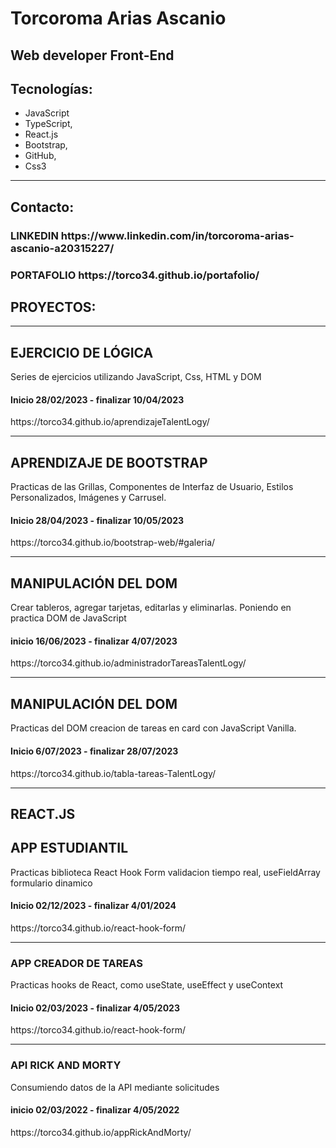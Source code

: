 <!DOCTYPE html>
<html lang="en">
<head>
    <meta charset="UTF-8">
    <meta http-equiv="X-UA-Compatible" content="IE=edge">
    <meta name="viewport" content="width=device-width, initial-scale=1.0">
</head>
<body>
    <div align="">
        <h1 > Torcoroma Arias Ascanio</h1>
        <h2>Web developer Front-End</h2>
        <h2> Tecnologías:</h2>
<div>
 <ul>
    <li>JavaScript </li>
    <li>TypeScript,</li>
     <li>React.js</li>
     <li>Bootstrap,</li>
     <li>GitHub,</li>
     <li>Css3</li>
</ul>
</div>
<hr> 
<div>
       <h2> Contacto: </h2> 
       <h3>LINKEDIN  https://www.linkedin.com/in/torcoroma-arias-ascanio-a20315227/ <br> </h3> 
    <h3> PORTAFOLIO https://torco34.github.io/portafolio/</h3>
        <h2>PROYECTOS:</h2>
         <hr>
         <h2> EJERCICIO DE LÓGICA </h2> 
        <p> Series de ejercicios utilizando JavaScript, Css, HTML y DOM </p>  
         <h4> Inicio 28/02/2023 - finalizar 10/04/2023 </h4>
       <p>https://torco34.github.io/aprendizajeTalentLogy/</p>
</div>
        <hr>
 <div>  
  <h2> APRENDIZAJE DE BOOTSTRAP </h2> 
        <p>Practicas de las Grillas, Componentes de Interfaz de Usuario, Estilos Personalizados, Imágenes y Carrusel.</p> 
        <h4>Inicio 28/04/2023 - finalizar 10/05/2023</h4>
    <p>https://torco34.github.io/bootstrap-web/#galeria/</p>
</div>
<hr>
<div>  
    <h2>MANIPULACIÓN DEL DOM</h2>
       <p>Crear tableros, agregar tarjetas, editarlas y eliminarlas. Poniendo en practica DOM de JavaScript</p> 
       <h4>inicio 16/06/2023 - finalizar 4/07/2023</h4>
      <p>https://torco34.github.io/administradorTareasTalentLogy/</p>
</div>
<hr>
<div>  
    <h2>MANIPULACIÓN DEL DOM</h2>
       <p>Practicas del DOM creacion de tareas en card con JavaScript Vanilla.</p> 
       <h4>Inicio 6/07/2023 - finalizar 28/07/2023</h4>
      <p> https://torco34.github.io/tabla-tareas-TalentLogy/</p>
</div>
<hr>
<h2>REACT.JS</h2>
<div>  
    <h2>APP ESTUDIANTIL</h2>
       <p>Practicas biblioteca React Hook Form validacion tiempo real, useFieldArray formulario dinamico</p> 
       <h4> Inicio 02/12/2023 - finalizar 4/01/2024 </h4>
      <p>https://torco34.github.io/react-hook-form/</p>
</div>
<hr>
<div>  
    <h3>APP CREADOR DE TAREAS</h3>
       <p>Practicas hooks de React, como useState,  useEffect y useContext</p> 
       <h4> Inicio 02/03/2023 - finalizar 4/05/2023 </h4>
      <p>https://torco34.github.io/react-hook-form/</p>
</div>
        <hr>
<div>  
    <h3>API RICK AND MORTY</h3> 
       <p>Consumiendo datos de la API mediante solicitudes </p> 
       <h4> inicio 02/03/2022 - finalizar 4/05/2022 </h4>
      <p>https://torco34.github.io/appRickAndMorty/</p>
</div>

</div>
</body>
</html>


